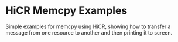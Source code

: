 HiCR Memcpy Examples
=====================

Simple examples for memcpy using HiCR, showing how to transfer a message from one resource to another and then printing it to screen.


